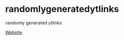 # randomlygeneratedytlinks
randomly generated ytlinks

[Website](https://github.com/tusharhero/random-youtube-links)
